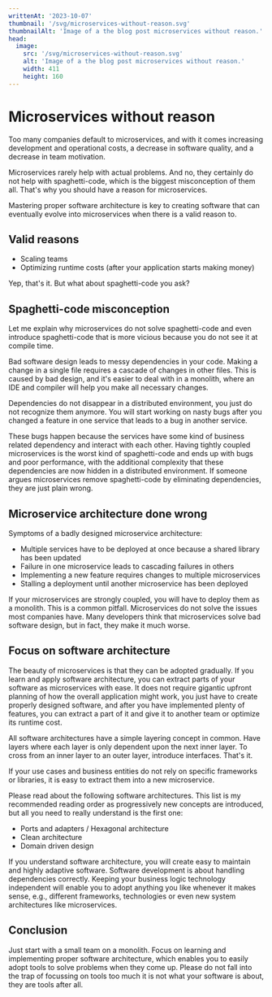 ```yaml
---
writtenAt: '2023-10-07'
thumbnail: '/svg/microservices-without-reason.svg'
thumbnailAlt: 'Image of a the blog post microservices without reason.'
head:
  image:
    src: '/svg/microservices-without-reason.svg'
    alt: 'Image of a the blog post microservices without reason.'
    width: 411
    height: 160
---
```


# Microservices without reason

Too many companies default to microservices, and with it comes increasing development and operational costs, a decrease in software quality, and a decrease in team motivation.

Microservices rarely help with actual problems. And no, they certainly do not help with spaghetti-code, which is the biggest misconception of them all. That's why you should have a reason for microservices.

Mastering proper software architecture is key to creating software that can eventually evolve into microservices when there is a valid reason to.

## Valid reasons

- Scaling teams
- Optimizing runtime costs (after your application starts making money)

Yep, that's it. But what about spaghetti-code you ask?

## Spaghetti-code misconception

Let me explain why microservices do not solve spaghetti-code and even introduce spaghetti-code that is more vicious because you do not see it at compile time.

Bad software design leads to messy dependencies in your code. Making a change in a single file requires a cascade of changes in other files. This is caused by bad design, and it's easier to deal with in a monolith, where an IDE and compiler will help you make all necessary changes.

Dependencies do not disappear in a distributed environment, you just do not recognize them anymore. You will start working on nasty bugs after you changed a feature in one service that leads to a bug in another service.

These bugs happen because the services have some kind of business related dependency and interact with each other. Having tightly coupled microservices is the worst kind of spaghetti-code and ends up with bugs and poor performance, with the additional complexity that these dependencies are now hidden in a distributed environment. If someone argues microservices remove spaghetti-code by eliminating dependencies, they are just plain wrong.

## Microservice architecture done wrong

Symptoms of a badly designed microservice architecture:

- Multiple services have to be deployed at once because a shared library has been updated
- Failure in one microservice leads to cascading failures in others
- Implementing a new feature requires changes to multiple microservices
- Stalling a deployment until another microservice has been deployed

If your microservices are strongly coupled, you will have to deploy them as a monolith. This is a common pitfall. Microservices do not solve the issues most companies have. Many developers think that microservices solve bad software design, but in fact, they make it much worse.

## Focus on software architecture

The beauty of microservices is that they can be adopted gradually. If you learn and apply software architecture, you can extract parts of your software as microservices with ease. It does not require gigantic upfront planning of how the overall application might work, you just have to create properly designed software, and after you have implemented plenty of features, you can extract a part of it and give it to another team or optimize its runtime cost.

All software architectures have a simple layering concept in common. Have layers where each layer is only dependent upon the next inner layer. To cross from an inner layer to an outer layer, introduce interfaces. That's it.

If your use cases and business entities do not rely on specific frameworks or libraries, it is easy to extract them into a new microservice.

Please read about the following software architectures. This list is my recommended reading order as progressively new concepts are introduced, but all you need to really understand is the first one:

- Ports and adapters / Hexagonal architecture
- Clean architecture
- Domain driven design

If you understand software architecture, you will create easy to maintain and highly adaptive software. Software development is about handling dependencies correctly. Keeping your business logic technology independent will enable you to adopt anything you like whenever it makes sense, e.g., different frameworks, technologies or even new system architectures like microservices.

## Conclusion

Just start with a small team on a monolith. Focus on learning and implementing proper software architecture, which enables you to easily adopt tools to solve problems when they come up. Please do not fall into the trap of focussing on tools too much it is not what your software is about, they are tools after all.